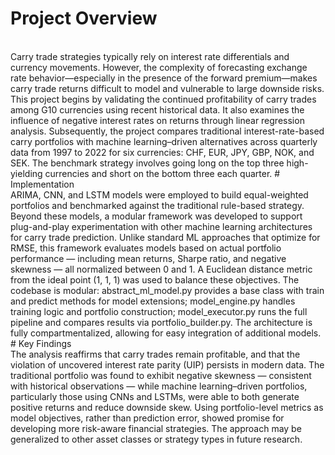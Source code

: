 # Project Overview
<br/>
Carry trade strategies typically rely on interest rate differentials and currency movements. However, the complexity of forecasting exchange rate behavior—especially in the presence of the forward premium—makes carry trade returns difficult to model and vulnerable to large downside risks. This project begins by validating the continued profitability of carry trades among G10 currencies using recent historical data. It also examines the influence of negative interest rates on returns through linear regression analysis. Subsequently, the project compares traditional interest-rate-based carry portfolios with machine learning–driven alternatives across quarterly data from 1997 to 2022 for six currencies: CHF, EUR, JPY, GBP, NOK, and SEK. The benchmark strategy involves going long on the top three high-yielding currencies and short on the bottom three each quarter.
# Implementation
<br/>
ARIMA, CNN, and LSTM models were employed to build equal-weighted portfolios and benchmarked against the traditional rule-based strategy. Beyond these models, a modular framework was developed to support plug-and-play experimentation with other machine learning architectures for carry trade prediction. Unlike standard ML approaches that optimize for RMSE, this framework evaluates models based on actual portfolio performance — including mean returns, Sharpe ratio, and negative skewness — all normalized between 0 and 1. A Euclidean distance metric from the ideal point (1, 1, 1) was used to balance these objectives. The codebase is modular: abstract_ml_model.py provides a base class with train and predict methods for model extensions; model_engine.py handles training logic and portfolio construction; model_executor.py runs the full pipeline and compares results via portfolio_builder.py. The architecture is fully compartmentalized, allowing for easy integration of additional models.
# Key Findings
<br />
The analysis reaffirms that carry trades remain profitable, and that the violation of uncovered interest rate parity (UIP) persists in modern data. The traditional portfolio was found to exhibit negative skewness — consistent with historical observations — while machine learning–driven portfolios, particularly those using CNNs and LSTMs, were able to both generate positive returns and reduce downside skew. Using portfolio-level metrics as model objectives, rather than prediction error, showed promise for developing more risk-aware financial strategies. The approach may be generalized to other asset classes or strategy types in future research.
